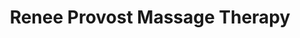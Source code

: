 ---
title: "Renee Provost Massage Therapy"
url: /sebastian/renee-provost-massage-therapy/
shop: massage
---